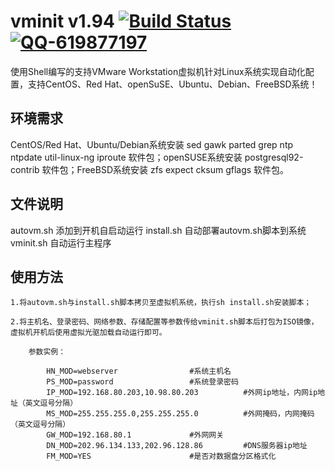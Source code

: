 ﻿vminit v1.94 [![Build Status](https://img.shields.io/travis/rust-lang/rust/master.svg?branch=master)](https://github.com/zjcnew/vminit) [![QQ-619877197](https://img.shields.io/badge/QQ-619877197-red.svg?qq=619877197)](tencent://AddContact/?fromId=50&fromSubId=1&subcmd=all&uin=619877197)
========================
使用Shell编写的支持VMware Workstation虚拟机针对Linux系统实现自动化配置，支持CentOS、Red Hat、openSuSE、Ubuntu、Debian、FreeBSD系统！

环境需求
------------------------
  CentOS/Red Hat、Ubuntu/Debian系统安装 sed gawk parted grep ntp ntpdate util-linux-ng iproute 软件包；openSUSE系统安装 postgresql92-contrib 软件包；FreeBSD系统安装 zfs expect cksum gflags 软件包。

文件说明
------------------------
  autovm.sh  添加到开机自启动运行
  install.sh 自动部署autovm.sh脚本到系统
  vminit.sh  自动运行主程序
  
使用方法
------------------------

	1.将autovm.sh与install.sh脚本拷贝至虚拟机系统，执行sh install.sh安装脚本；

	2.将主机名、登录密码、网络参数、存储配置等参数传给vminit.sh脚本后打包为ISO镜像，虚拟机开机后使用虚拟光驱加载自动运行即可。
	
		参数实例：
	
			HN_MOD=webserver				#系统主机名
			PS_MOD=password					#系统登录密码
			IP_MOD=192.168.80.203,10.98.80.203			#外网ip地址，内网ip地址（英文逗号分隔）
			MS_MOD=255.255.255.0,255.255.255.0			#外网掩码，内网掩码（英文逗号分隔）
			GW_MOD=192.168.80.1				#外网网关
			DN_MOD=202.96.134.133,202.96.128.86			#DNS服务器ip地址
			FM_MOD=YES						#是否对数据盘分区格式化
